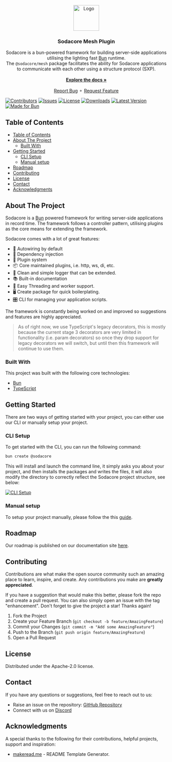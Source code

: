 <br/>
<div align="center">
<a href="https://github.com/sodacore/core">
<img src="https://sodacore.dev/logo.png" alt="Logo" width="80" height="80">
</a>
<h3 align="center">Sodacore Mesh Plugin</h3>
<p align="center">
Sodacore is a bun-powered framework for building server-side applications utilising the lighting fast <a href="https://bun.sh" target="_blank">Bun</a> runtime.<br />The <code>@sodacore/mesh</code> package facilitates the ability for Sodacore applications to communicate with each other using a structure protocol (SXP).
<br/>
<br/>
<a href="https://sodacore.dev"><strong>Explore the docs »</strong></a>
<br/>
<br/>
<!-- <a href="https://www.makeread.me/">View Demo .</a> -->
<a href="https://github.com/sodacore/core/issues/new?labels=bug&amp;template=bug_report.md">Report Bug</a>
⚬
<a href="https://github.com/sodacore/core/issues/new?labels=enhancement&amp;&template=feature_request.md">Request Feature</a>
</p>
</div>

[![Contributors](https://img.shields.io/github/contributors/sodacore/core?color=dark-green)](https://github.com/sodacore/core/graphs/contributors)
[![Issues](https://img.shields.io/github/issues/sodacore/core)](https://github.com/sodacore/core/issues)
[![License](https://img.shields.io/npm/l/%40sodacore%2Fcore)](https://github.com/sodacore/core/blob/main/LICENSE)
[![Downloads](https://img.shields.io/npm/d18m/%40sodacore%2Fcore)](https://www.npmjs.com/package/@sodacore/core)
[![Latest Version](https://img.shields.io/npm/v/%40sodacore%2Fcore?label=latest)](https://github.com/sodacore/core/releases)
[![Made for Bun](https://img.shields.io/badge/made%20for-bun-25A2E2?style=flat-square&logo=bun)](https://bun.sh)

## Table of Contents

- [Table of Contents](#table-of-contents)
- [About The Project](#about-the-project)
  - [Built With](#built-with)
- [Getting Started](#getting-started)
  - [CLI Setup](#cli-setup)
  - [Manual setup](#manual-setup)
- [Roadmap](#roadmap)
- [Contributing](#contributing)
- [License](#license)
- [Contact](#contact)
- [Acknowledgments](#acknowledgments)

## About The Project

Sodacore is a [Bun](https://bun.sh) powered framework for writing server-side applications in record time. The framework follows a controller pattern, utilising plugins as the core means for extending the framework.

Sodacore comes with a lot of great features:

- 🧊 Autowiring by default
- 🧩 Dependency injection
- 🧪 Plugin system
- 📦 Core maintained plugins, i.e. http, ws, di, etc.
- 📝 Clean and simple logger that can be extended.
- 📚 Built-in documentation
- 🧵 Easy Threading and worker support.
- 🖥️ Create package for quick boilerplating.
- 🎛️ CLI for managing your application scripts.

The framework is constantly being worked on and improved so suggestions and features are highly appreciated.

> As of right now, we use TypeScript's legacy decorators, this is mostly because the current stage 3 decorators are very limited in functionality (i.e. param decorators) so once they drop support for legacy decorators we will switch, but until then this framework will continue to use them.

### Built With

This project was built with the following core technologies:

- [Bun](https://bun.sh/)
- [TypeScript](https://www.typescriptlang.org/)

## Getting Started

There are two ways of getting started with your project, you can either use our CLI or manually setup your project.

### CLI Setup

To get started with the CLI, you can run the following command:

```bash
bun create @sodacore
```

This will install and launch the command line, it simply asks you about your project, and then installs the packages and writes the files, it will also modify the directory to correctly reflect the Sodacore project structure, see below:

[![CLI Setup](https://sodacore.dev/images/sodacore-create.svg)](https://sodacore.dev/images/sodacore-create.svg)

### Manual setup

To setup your project manually, please follow the this [guide](https://sodacore.dev/docs/guide/quickstart.html#manually).

## Roadmap

Our roadmap is published on our documentation site [here](https://sodacore.dev/about/roadmap.html).

## Contributing

Contributions are what make the open source community such an amazing place to learn, inspire, and create. Any contributions you make are **greatly appreciated**.

If you have a suggestion that would make this better, please fork the repo and create a pull request. You can also simply open an issue with the tag &quot;enhancement&quot;.
Don&#39;t forget to give the project a star! Thanks again!

1. Fork the Project
2. Create your Feature Branch (`git checkout -b feature/AmazingFeature`)
3. Commit your Changes (`git commit -m "Add some AmazingFeature"`)
4. Push to the Branch (`git push origin feature/AmazingFeature`)
5. Open a Pull Request

## License

Distributed under the Apache-2.0 license.

## Contact

If you have any questions or suggestions, feel free to reach out to us:

- Raise an issue on the repository: [GitHub Repository](https://github.com/sodacore/core)
- Connect with us on [Discord](https://discord.gg/CgumPyVr6X)

## Acknowledgments

A special thanks to the following for their contributions, helpful projects, support and inspiration:

- [makeread.me](https://makeread.me/) - README Template Generator.
